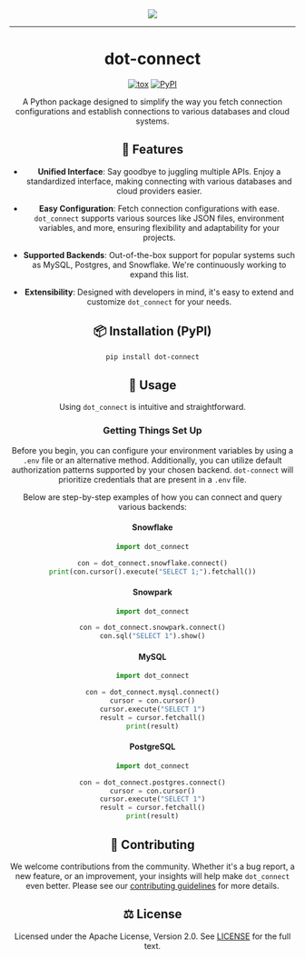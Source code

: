 <div align="center">
  <img src="https://github.com/charleshardage/dot-connect/assets/119973756/7d52a0b4-a7c3-4df0-845d-0d73b0a20a42"
</div>

-----------------

# dot-connect
[![tox](https://github.com/learning-the-computers/dot-connect/actions/workflows/tox.yml/badge.svg)](https://github.com/learning-the-computers/dot-connect/actions/workflows/tox.yml)
[![PyPI](https://img.shields.io/pypi/v/dot-connect.svg)](https://pypi.org/project/dot-connect)

A Python package designed to simplify the way you fetch connection configurations and establish connections to various databases and cloud systems.

## 🚀 Features

- **Unified Interface**: Say goodbye to juggling multiple APIs. Enjoy a standardized interface, making connecting with various databases and cloud providers easier.

- **Easy Configuration**: Fetch connection configurations with ease. `dot_connect` supports various sources like JSON files, environment variables, and more, ensuring flexibility and adaptability for your projects.

- **Supported Backends**: Out-of-the-box support for popular systems such as MySQL, Postgres, and Snowflake. We're continuously working to expand this list.

- **Extensibility**: Designed with developers in mind, it's easy to extend and customize `dot_connect` for your needs.

## 📦 Installation (PyPI)

```bash
pip install dot-connect
```

## 🔧 Usage

Using `dot_connect` is intuitive and straightforward.

### Getting Things Set Up

Before you begin, you can configure your environment variables by using a `.env` file or an alternative method. Additionally, you can utilize default authorization patterns supported by your chosen backend. `dot-connect` will prioritize credentials that are present in a `.env` file.

Below are step-by-step examples of how you can connect and query various backends:

#### Snowflake

```python
import dot_connect

con = dot_connect.snowflake.connect()
print(con.cursor().execute("SELECT 1;").fetchall())
```

#### Snowpark
```python
import dot_connect

con = dot_connect.snowpark.connect()
con.sql("SELECT 1").show()
```

#### MySQL
```python
import dot_connect

con = dot_connect.mysql.connect()
cursor = con.cursor()
cursor.execute("SELECT 1")
result = cursor.fetchall()
print(result)
```

#### PostgreSQL
```python
import dot_connect

con = dot_connect.postgres.connect()
cursor = con.cursor()
cursor.execute("SELECT 1")
result = cursor.fetchall()
print(result)
```

## 🤝 Contributing

We welcome contributions from the community. Whether it's a bug report, a new feature, or an improvement, your insights will help make `dot_connect` even better. Please see our [contributing guidelines](CONTRIBUTING.md) for more details.

## ⚖️ License
Licensed under the Apache License, Version 2.0. See [LICENSE](LICENSE) for the full text.
